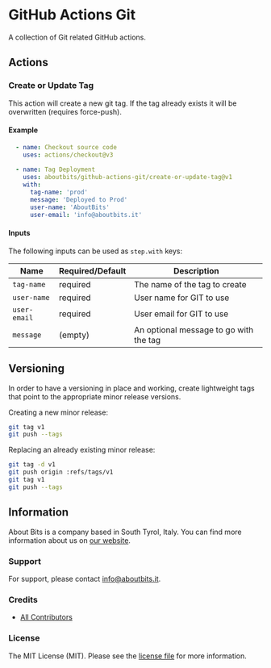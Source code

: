 # GitHub Actions Git

A collection of Git related GitHub actions.

## Actions

### Create or Update Tag

This action will create a new git tag. If the tag already exists it will be overwritten (requires force-push).

#### Example

```yaml
  - name: Checkout source code
    uses: actions/checkout@v3
    
  - name: Tag Deployment
    uses: aboutbits/github-actions-git/create-or-update-tag@v1
    with:
      tag-name: 'prod'
      message: 'Deployed to Prod'
      user-name: 'AboutBits'
      user-email: 'info@aboutbits.it'
```

#### Inputs

The following inputs can be used as `step.with` keys:

| Name                | Required/Default | Description                              |
|---------------------|------------------|------------------------------------------|
| `tag-name`          | required         | The name of the tag to create            |
| `user-name`         | required         | User name for GIT to use                 |
| `user-email`        | required         | User email for GIT to use                |
| `message`           | (empty)          | An optional message to go with the tag   |



## Versioning

In order to have a versioning in place and working, create lightweight tags that point to the appropriate minor release versions.

Creating a new minor release:

```bash
git tag v1
git push --tags
```

Replacing an already existing minor release:

```bash
git tag -d v1
git push origin :refs/tags/v1
git tag v1
git push --tags
```

## Information

About Bits is a company based in South Tyrol, Italy. You can find more information about us on [our website](https://aboutbits.it).

### Support

For support, please contact [info@aboutbits.it](mailto:info@aboutbits.it).

### Credits

- [All Contributors](../../contributors)

### License

The MIT License (MIT). Please see the [license file](license.md) for more information.
